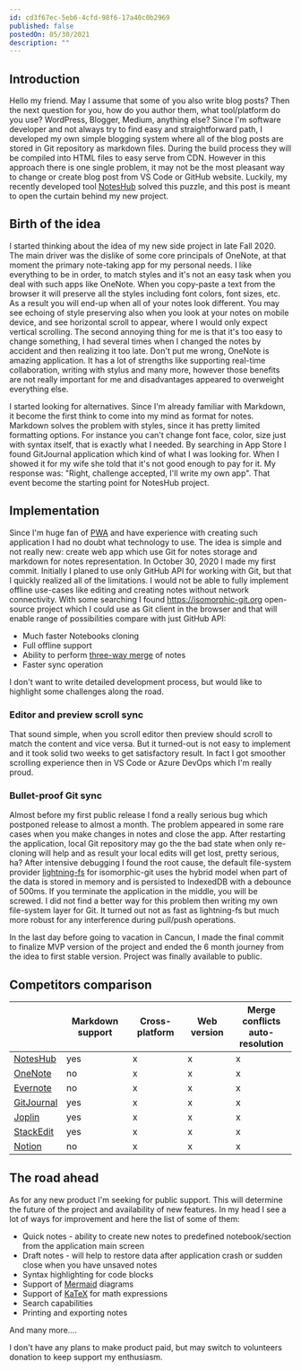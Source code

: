 ```yaml
---
id: cd3f67ec-5eb6-4cfd-98f6-17a40c0b2969
published: false
postedOn: 05/30/2021
description: ""
---
```


## Introduction

Hello my friend. May I assume that some of you also write blog posts? Then the next question for you, how do you author them, what tool/platform do you use? WordPress, Blogger, Medium, anything else?
Since I'm software developer and not always try to find easy and straightforward path, I developed my own simple blogging system where all of the blog posts are stored in Git repository as markdown files. During the build process they will be compiled into HTML files to easy serve from CDN. However in this approach there is one single problem, it may not be the most pleasant way to change or create blog post from VS Code or GitHub website.
Luckily, my recently developed tool [NotesHub](https://noteshub.app) solved this puzzle, and this post is meant to open the curtain behind my new project.

## Birth of the idea

I started thinking about the idea of my new side project in late Fall 2020. The main driver was the dislike of some core principals of OneNote, at that moment the primary note-taking app for my personal needs.
I like everything to be in order, to match styles and it's not an easy task when you deal with such apps like OneNote. When you copy-paste a text from the browser it will preserve all the styles including font colors, font sizes, etc. As a result you will end-up when all of your notes look different. You may see echoing of style preserving also when you look at your notes on mobile device, and see horizontal scroll to appear, where I would only expect vertical scrolling. The second annoying thing for me is that it's too easy to change something, I had several times when I changed the notes by accident and then realizing it too late. Don't put me wrong, OneNote is amazing application. It has a lot of strengths like supporting real-time collaboration, writing with stylus and many more, however those benefits are not really important for me and disadvantages appeared to overweight everything else.

I started looking for alternatives. Since I'm already familiar with Markdown, it become the first think to come into my mind as format for notes. Markdown solves the problem with styles, since it has pretty limited formatting options. For instance you can't change font face, color, size just with syntax itself, that is exactly what I needed.
By searching in App Store I found GitJournal application which kind of what I was looking for. When I showed it for my wife she told that it's not good enough to pay for it. My response was: "Right, challenge accepted, I'll write my own app". That event become the starting point for NotesHub project.

## Implementation

Since I'm huge fan of [PWA](https://en.wikipedia.org/wiki/Progressive_web_application) and have experience with creating such application I had no doubt what technology to use. The idea is simple and not really new: create web app which use Git for notes storage and markdown for notes representation. In October 30, 2020 I made my first commit.
Initially I planed to use only GitHub API for working with Git, but that I quickly realized all of the limitations. I would not be able to fully implement offline use-cases like editing and creating notes without network connectivity. With some searching I found https://isomorphic-git.org open-source project which I could use as Git client in the browser and that will enable range of possibilities compare with just GitHub API:

* Much faster Notebooks cloning
* Full offline support
* Ability to perform [three-way merge](https://en.wikipedia.org/wiki/Merge_(version_control)) of notes
* Faster sync operation

I don't want to write detailed development process, but would like to highlight some challenges along the road.

### Editor and preview scroll sync
That sound simple, when you scroll editor then preview should scroll to match the content and vice versa.
But it turned-out is not easy to implement and it took solid two weeks to get satisfactory result. In fact I got smoother scrolling experience then in VS Code or Azure DevOps which I'm really proud.

### Bullet-proof Git sync
Almost before my first public release I fond a really serious bug which postponed release to almost a month. The problem appeared in some rare cases when you make changes in notes and close the app. After restarting the application, local Git repository may go the the bad state when only re-cloning will help and as result your local edits will get lost, pretty serious, ha? After intensive debugging I found the root cause, the default file-system provider [lightning-fs](https://github.com/isomorphic-git/lightning-fs) for isomorphic-git uses the hybrid model when part of the data is stored in memory and is persisted to IndexedDB with a debounce of 500ms. If you terminate the application in the middle, you will be screwed. I did not find a better way for this problem then writing my own file-system layer for Git. It turned out not as fast as lightning-fs but much more robust for any interference during pull/push operations.

In the last day before going to vacation in Cancun, I made the final commit to finalize MVP version of the project and ended the 6 month journey from the idea to first stable version. Project was finally available to public.

## Competitors comparison


| | Markdown support | Cross-platform | Web version | Merge conflicts<br>auto-resolution |
|--|--|--|--|--|
| [NotesHub](https://noteshub.app) | yes | x | x | x |
| [OneNote](https://onenote.com/) | no | x | x | x |
| [Evernote](https://evernote.com) | no | x | x | x |
| [GitJournal](https://gitjournal.io) | yes | x | x | x |
| [Joplin](https://joplinapp.org) | yes | x | x | x |
| [StackEdit](https://stackedit.io/) | yes | x | x | x |
| [Notion](https://www.notion.so) | no | x | x | x |



## The road ahead
As for any new product I'm seeking for public support. This will determine the future of the project and availability of new features. In my head I see a lot of ways for improvement and here the list of some of them:

* Quick notes - ability to create new notes to predefined notebook/section from the application main screen
* Draft notes - will help to restore data after application crash or sudden close when you have unsaved notes
* Syntax highlighting for code blocks
* Support of [Mermaid](https://mermaid-js.github.io/mermaid) diagrams
* Support of [KaTeX](https://katex.org) for math expressions
* Search capabilities
* Printing and exporting notes

And many more....

I don't have any plans to make product paid, but may switch to volunteers donation to keep support my enthusiasm.